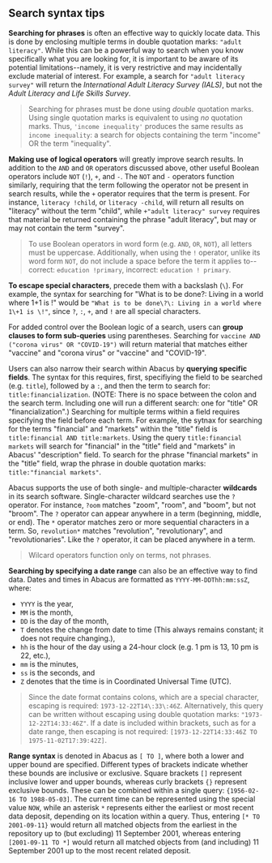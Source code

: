 ## Search syntax tips

**Searching for phrases** is often an effective way to quickly locate data. This is done by enclosing multiple terms in double quotation marks: `"adult literacy"`. While this can be a powerful way to search when you know specifically what you are looking for, it is important to be aware of its potential limitations--namely, it is very restrictive and may incidentally exclude material of interest. For example, a search for `"adult literacy survey"`  will return the *International Adult Literacy Survey (IALS)*, but not the *Adult Literacy and Life Skills Survey*.

> Searching for phrases must be done using *double* quotation marks. Using single quotation marks is equivalent to using *no* quotation marks. Thus, `'income inequality'` produces the same results as `income inequality`: a search for objects containing the term "income" OR the term "inequality".

**Making use of logical operators** will greatly improve search results. In addition to the `AND` and `OR` operators discussed above, other useful Boolean operators include `NOT` (`!`), `+`, and `-`. The `NOT` and `-` operators function similarly, requiring that the term following the operator not be present in search results, while the `+` operator requires that the term is present. For instance, `literacy !child`, or `literacy -child`, will return all results on "literacy" without the term "child", while `+"adult literacy" survey` requires that material be returned containing the phrase "adult literacy", but may or may not contain the term "survey".

> To use Boolean operators in word form (e.g. `AND`, `OR`, `NOT`), all letters must be uppercase. Additionally, when using the `!` operator, unlike its word form `NOT`, do not include a space before the term it applies to--correct: `education !primary`, incorrect: `education ! primary`.

**To escape special characters**, precede them with a backslash (`\`). For example, the syntax for searching for "What is to be done?: Living in a world where 1+1 is !" would be `"What is to be done\?\: Living in a world where 1\+1 is \!"`, since `?`, `:`, `+`, and `!` are all special characters.

For added control over the Boolean logic of a search, users can **group clauses to form sub-queries** using parentheses. Searching for `vaccine AND ("corona virus" OR "COVID-19")` will return material that matches either "vaccine" and "corona virus" or "vaccine" and "COVID-19".

Users can also narrow their search within Abacus by **querying specific fields**. The syntax for this requires, first, specifiying the field to be searched (e.g. `title`), followed by a `:`, and then the term to search for: `title:financialization`. (NOTE: There is no space between the colon and the search term. Including one will run a different search: one for "title" OR "financialization".) Searching for multiple terms within a field requires specifying the field before each term. For example, the sytnax for searching for the terms "financial" and "markets" within the "title" field is `title:financial AND title:markets`. Using the query `title:financial markets` will search for "financial" in the "title" field and "markets" in Abacus' "description" field. To search for the phrase "financial markets" in the "title" field, wrap the phrase in double quotation marks: `title:"financial markets"`.

Abacus supports the use of both single- and multiple-character **wildcards** in its search software. Single-character wildcard searches use the `?` operator. For instance, `?oom` matches "zoom", "room", and "boom", but not "broom". The `?` operator can appear anywhere in a term (beginning, middle, or end). The `*` operator matches zero or more sequential characters in a term. So, `revolution*` matches "revolution", "revolutionary", and "revolutionaries". Like the `?` operator, it can be placed anywhere in a term.

> Wilcard operators function only on terms, not phrases.

**Searching by specifying a date range** can also be an effective way to find data. Dates and times in Abacus are formatted as `YYYY-MM-DDThh:mm:ssZ`, where:
- `YYYY` is the year,
- `MM` is the month,
- `DD` is the day of the month,
- `T` denotes the change from date to time (This always remains constant; it does not require changing.),
- `hh` is the hour of the day using a 24-hour clock (e.g. 1 pm is 13, 10 pm is 22, etc.),
- `mm` is the minutes,
- `ss` is the seconds, and
- `Z` denotes that the time is in Coordinated Universal Time (UTC).

> Since the date format contains colons, which are a special character, escaping is required: `1973-12-22T14\:33\:46Z`. Alternatively, this query can be written without escaping using double quotation marks: `"1973-12-22T14:33:46Z"`. If a date is included within brackets, such as for a date range, then escaping is not required: `[1973-12-22T14:33:46Z TO 1975-11-02T17:39:42Z]`.

**Range syntax** is denoted in Abacus as `[ TO ]`, where both a lower and upper bound are specified. Different types of brackets indicate whether these bounds are inclusive or exclusive. Square brackets `[]` represent inclusive lower and upper bounds, whereas curly brackets `{}` represent exclusive bounds. These can be combined within a single query: `{1956-02-16 TO 1988-05-03]`. The current time can be represented using the special value `NOW`, while an asterisk `*` represents either the earliest or most recent data deposit, depending on its location within a query. Thus, entering `[* TO 2001-09-11}` would return all matched objects from the earliest in the repository up to (but excluding) 11 September 2001, whereas entering `[2001-09-11 TO *]` would return all matched objects from (and including) 11 September 2001 up to the most recent related deposit.

